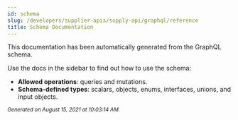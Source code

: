 ```yaml
---
id: schema
slug: /developers/supplier-apis/supply-api/graphql/reference
title: Schema Documentation
---
```


This documentation has been automatically generated from the GraphQL schema.

Use the docs in the sidebar to find out how to use the schema:

- **Allowed operations**: queries and mutations.
- **Schema-defined types**: scalars, objects, enums, interfaces, unions, and input objects.

<small><i>Generated on August 15, 2021 at 10:03:14 AM.</i></small>
